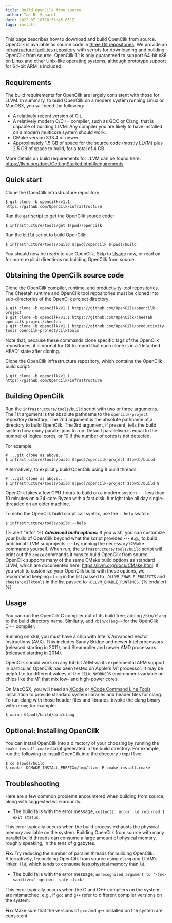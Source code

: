```yaml
---
title: Build OpenCilk from source
author: Tao B. Schardl
date: 2022-07-18T18:51:45.651Z
tags: install
---
```


This page describes how to download and build OpenCilk from source.
OpenCilk is available as source code in
[three Git repositories](https://github.com/OpenCilk).  We provide an
[infrastructure facilities repository](https://github.com/OpenCilk/infrastructure)
with scripts for downloading and building OpenCilk from source.
OpenCilk 1.1 is only guaranteed to support 64-bit x86 on Linux and other Unix-like
operating systems, although prototype support for 64-bit ARM is
included.

## Requirements

The build requirements for OpenCilk are largely consistent with those
for LLVM.  In summary, to build OpenCilk on a modern system running
Linux or MacOSX, you will need the following:
- A relatively recent version of Git.
- A relatively modern C/C++ compiler, such as GCC or Clang, that is
capable of building LLVM.  Any compiler you are likely to have
installed on a modern multicore system should work.
- CMake version 3.13.4 or newer.
- Approximately 1.5 GB of space for the source code (mostly LLVM) plus
2.5 GB of space to build, for a total of 4 GB.

More details on build requirements for LLVM can be found here:
<https://llvm.org/docs/GettingStarted.html#requirements>

## Quick start

Clone the OpenCilk infrastructure repository:

```shell-session
$ git clone -b opencilk/v1.1 https://github.com/OpenCilk/infrastructure
```

Run the `get` script to get the OpenCilk source code:

```shell-session
$ infrastructure/tools/get $(pwd)/opencilk
```

Run the `build` script to build OpenCilk:

```shell-session
$ infrastructure/tools/build $(pwd)/opencilk $(pwd)/build
```

You should now be ready to use OpenCilk.  Skip to [Usage](#Usage) now, or read
on for more explicit directions on building OpenCilk from source.

## Obtaining the OpenCilk source code

Clone the OpenCilk compiler, runtime, and productivity-tool repositories.  The
Cheetah runtime and OpenCilk tool repositories must be cloned into
sub-directories of the OpenCilk project directory:

```shell-session
$ git clone -b opencilk/v1.1 https://github.com/OpenCilk/opencilk-project
$ git clone -b opencilk/v1.1 https://github.com/OpenCilk/cheetah opencilk-project/cheetah
$ git clone -b opencilk/v1.1 https://github.com/OpenCilk/productivity-tools opencilk-project/cilktools
```

Note that, because these commands clone specific tags of the OpenCilk
repositories, it is normal for Git to report that each clone is in a
'detached HEAD' state after cloning.

Clone the OpenCilk infrastructure repository, which contains the OpenCilk build
script:

```shell-session
$ git clone -b opencilk/v1.1 https://github.com/OpenCilk/infrastructure
```

## Building OpenCilk

Run the `infrastructure/tools/build` script with two or three arguments.  The
1st argument is the absolute pathname to the `opencilk-project` repository
directory.  The 2nd argument is the absolute pathname of a directory to build
OpenCilk.  The 3rd argument, if present, tells the build system how many
parallel jobs to run.  Default parallelism is equal to the number of logical
cores, or 10 if the number of cores is not detected.

For example:

```shell-session
# ...git clone as above...
$ infrastructure/tools/build $(pwd)/opencilk-project $(pwd)/build
```

Alternatively, to explicitly build OpenCilk using 8 build threads:

```shell-session
# ...git clone as above...
$ infrastructure/tools/build $(pwd)/opencilk-project $(pwd)/build 8
```

OpenCilk takes a few CPU-hours to build on a modern system --- less than 10
minutes on a 24-core Ryzen with a fast disk.  It might take all day
single-threaded on an older machine.

To echo the OpenCilk build script call syntax, use the `--help` switch:

```shell-session
$ infrastructure/tools/build --help
```

{% alert "info" %}
***Advanced build options:*** If you wish, you can customize your
build of OpenCilk beyond what the script provides --- e.g., to build
additional LLVM subprojects --- by running the necessary CMake
commands yourself.  When run, the `infrastructure/tools/build`
script will print out the `cmake` commands it runs to build OpenCilk
from source.  OpenCilk supports many of the same CMake build options
as standard LLVM, which are documented here:
<https://llvm.org/docs/CMake.html>.  If you wish to customize your
OpenCilk build with these options, we recommend keeping `clang` in
the list passed to `-DLLVM_ENABLE_PROJECTS` and `cheetah;cilktools`
in the list passed to `-DLLVM_ENABLE_RUNTIMES`.
{% endalert %}

## Usage

You can run the OpenCilk C compiler out of its build tree, adding
`/bin/clang` to the build directory name.  Similarly, add
`/bin/clang++` for the OpenCilk C++ compiler.

Running on x86, you must have a chip with Intel's Advanced Vector
Instructions (AVX).  This includes Sandy Bridge and newer Intel
processors (released starting in 2011), and Steamroller and newer AMD
processors (released starting in 2014).

OpenCilk should work on any 64-bit ARM via its experimental ARM
support.  In particular, OpenCilk has been tested on Apple's M1 processor.  It
may be helpful to try different values of the `CILK_NWORKERS`
environment variable on chips like the M1 that mix low- and high-power
cores.

On MacOSX, you will need an
[XCode](https://developer.apple.com/support/xcode/) or
[XCode Command Line Tools](https://mac.install.guide/commandlinetools/index.html)
installation to provide standard system libraries and header files for clang.  To run
clang with those header files and libraries, invoke the clang binary
with `xcrun`; for example:

```shell-session
$ xcrun $(pwd)/build/bin/clang
```

## Optional: Installing OpenCilk

You can install OpenCilk into a directory of your choosing by
running the `cmake_install.cmake` script generated in the build
directory.  For example, run the following to install OpenCilk into
the directory `/tmp/llvm`:

```shell-session
$ cd $(pwd)/build
$ cmake -DCMAKE_INSTALL_PREFIX=/tmp/llvm -P cmake_install.cmake
```

## Troubleshooting

Here are a few common problems encountered when building from source,
along with suggested workarounds.

- The build fails with the error message, `collect2: error: ld returned 1 exit status`.

This error typically occurs when the build process exhausts the
physical memory available on the system.  Building OpenCilk from
source with many parallel build threads can consume a large amount of
physical memory, roughly speaking, in the tens of gigabytes.

**Fix:** Try reducing the number of parallel threads for building
OpenCilk.  Alternatively, try building OpenCilk from source using
`clang` and LLVM's linker, `lld`, which tends to consume less physical
memory than `ld`.

- The build fails with the error message, `unrecognized argument to '-fno-sanitize=' option: 'safe-stack'`.

This error typically occurs when the C and C++ compilers on the
system are mismatched, e.g., if `gcc` and `g++` refer to different
compiler versions on the system.

**Fix:** Make sure that the versions of `gcc` and `g++` installed on the
system are consistent.
